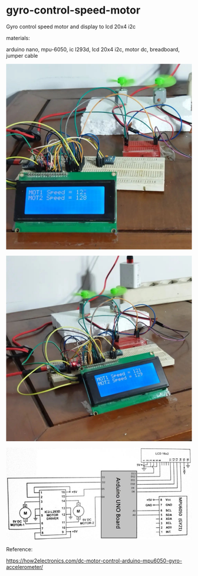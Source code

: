 # gyro-control-speed-motor
Gyro control speed motor and display to lcd 20x4 i2c

materials:

arduino nano, mpu-6050, ic l293d, lcd 20x4 i2c, motor dc, breadboard, jumper cable

![alt text](https://github.com/jenizar/gyro-control-speed-motor/blob/main/screenshot/image1.jpg)

![alt text](https://github.com/jenizar/gyro-control-speed-motor/blob/main/screenshot/image2.jpg)

![alt text](https://github.com/jenizar/gyro-control-speed-motor/blob/main/screenshot/image3.jpg)

Reference:

https://how2electronics.com/dc-motor-control-arduino-mpu6050-gyro-accelerometer/
